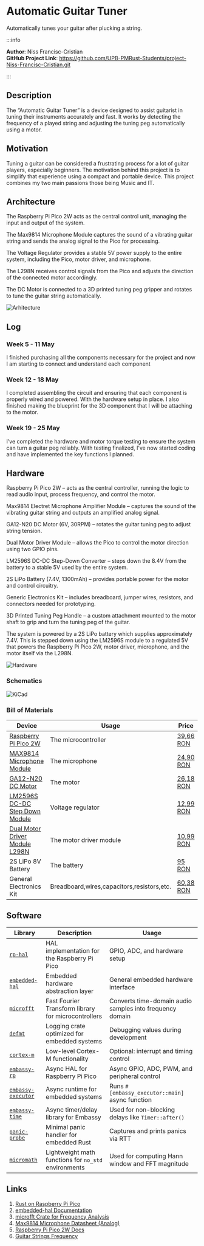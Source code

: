# Automatic Guitar Tuner

Automatically tunes your guitar after plucking a string.

:::info

**Author**: Niss Francisc-Cristian \
**GitHub Project Link**: https://github.com/UPB-PMRust-Students/project-Niss-Francisc-Cristian.git

:::

## Description

The “Automatic Guitar Tuner” is a device designed to assist guitarist in tuning their instruments accurately and fast. It works by detecting the frequency of a played string and adjusting the tuning peg automatically using a motor.

## Motivation

Tuning a guitar can be considered a frustrating process for a lot of guitar players, especially beginners. The motivation behind this project is to simplify that experience using a compact and portable device. This project combines my two main passions those being Music and IT.

## Architecture 

The Raspberry Pi Pico 2W acts as the central control unit, managing the input and output of the system.

The Max9814 Microphone Module captures the sound of a vibrating guitar string and sends the analog signal to the Pico for processing.

The Voltage Regulator provides a stable 5V power supply to the entire system, including the Pico, motor driver, and microphone.

The L298N receives control signals from the Pico and adjusts the direction of the connected motor accordingly.

The DC Motor is connected to a 3D printed tuning peg gripper and rotates to tune the guitar string automatically.

![Arhitecture](arhitecture.webp)

## Log

### Week 5 - 11 May
I finished purchasing all the components necessary for the project and now I am starting to connect and understand each component
### Week 12 - 18 May
I completed assembling the circuit and ensuring that each component is properly wired and powered. With the hardware setup in place. I also finished making the blueprint for the 3D component that I will be attaching to the motor.
### Week 19 - 25 May
I’ve completed the hardware and motor torque testing to ensure the system can turn a guitar peg reliably. With testing finalized, I’ve now started coding and have implemented the key functions I planned.
## Hardware

Raspberry Pi Pico 2W – acts as the central controller, running the logic to read audio input, process frequency, and control the motor.

Max9814 Electret Microphone Amplifier Module – captures the sound of the vibrating guitar string and outputs an amplified analog signal.

GA12-N20 DC Motor (6V, 30RPM) – rotates the guitar tuning peg to adjust string tension.

Dual Motor Driver Module – allows the Pico to control the motor direction using two GPIO pins.

LM2596S DC-DC Step-Down Converter – steps down the 8.4V from the battery to a stable 5V used by the entire system.

2S LiPo Battery (7.4V, 1300mAh) – provides portable power for the motor and control circuitry.

Generic Electronics Kit – includes breadboard, jumper wires, resistors, and connectors needed for prototyping.

3D Printed Tuning Peg Handle – a custom attachment mounted to the motor shaft to grip and turn the tuning peg of the guitar.

The system is powered by a 2S LiPo battery which supplies approximately 7.4V. This is stepped down using the LM2596S module to a regulated 5V that powers the Raspberry Pi Pico 2W, motor driver, microphone, and the motor itself via the L298N.

![Hardware](hardware.webp)

### Schematics

![KiCad](kicad.svg)

### Bill of Materials


| Device | Usage | Price |
|--------|--------|-------|
| [Raspberry Pi Pico 2W](https://www.raspberrypi.com/documentation/microcontrollers/raspberry-pi-pico.html) | The microcontroller | [39,66 RON](https://www.optimusdigital.ro/en/raspberry-pi-boards/13327-raspberry-pi-pico-2-w.html) |
| [MAX9814 Microphone Module](https://www.analog.com/media/en/technical-documentation/data-sheets/max9814.pdf) | The microphone | [24,90 RON](https://ardushop.ro/ro/module/717-modul-amplificator-microfon-cu-agc-max9814-6427854009111.html) |
| [GA12-N20 DC Motor](https://www.handsontec.com/dataspecs/GA12-N20.pdf)| The motor | [26,18 RON](https://www.emag.ro/micro-motor-cu-reductie-dc-6v-30rpm-ga12-n20-ai1083/pd/DVWFTFMBM/) |
| [LM2596S DC-DC Step Down Module](https://www.ti.com/lit/ds/symlink/lm2596.pdf) | Voltage regulator | [12,99 RON](https://www.optimusdigital.ro/en/adjustable-step-down-power-supplies/1108-lm2596hv-dc-dc-step-down-module.html) |
| [Dual Motor Driver Module L298N](https://www.handsontec.com/dataspecs/L298N%20Motor%20Driver.pdf) | The motor driver module | [10,99 RON](https://www.optimusdigital.ro/ro/drivere-de-motoare-cu-perii/145-driver-de-motoare-dual-l298n.html) |
| 2S LiPo 8V Battery | The battery | [95 RON](https://www.emag.ro/acumulator-lipo-gens-ace-g-tech-soaring-7-4-v-2200-ma-30c-xt60-2s2200p30/pd/DD3GY7YBM/) |
| General Electronics Kit | Breadboard,wires,capacitors,resistors,etc. | [60,38 RON](https://www.emag.ro/set-componente-electronice-breadboard-830-puncte-led-uri-compatibil-arduino-si-raspberry-pi-zz00044/pd/DRXG4XYBM/) |

## Software

| Library | Description | Usage |
|---------|-------------|-------|
| [`rp-hal`](https://docs.rs/rp-hal/latest/rp_pico/) | HAL implementation for the Raspberry Pi Pico | GPIO, ADC, and hardware setup |
| [`embedded-hal`](https://docs.rs/embedded-hal/latest/embedded_hal/) | Embedded hardware abstraction layer | General embedded hardware interface |
| [`microfft`](https://docs.rs/microfft/latest/microfft/) | Fast Fourier Transform library for microcontrollers | Converts time-domain audio samples into frequency domain |
| [`defmt`](https://docs.rs/defmt/latest/defmt/) | Logging crate optimized for embedded systems | Debugging values during development |
| [`cortex-m`](https://docs.rs/cortex-m/latest/cortex_m/) | Low-level Cortex-M functionality | Optional: interrupt and timing control |
| [`embassy-rp`](https://docs.rs/embassy-rp/latest/embassy_rp/) | Async HAL for Raspberry Pi Pico | Async GPIO, ADC, PWM, and peripheral control |
| [`embassy-executor`](https://docs.rs/embassy-executor/latest/embassy_executor/) | Async runtime for embedded systems | Runs `#[embassy_executor::main]` async function |
| [`embassy-time`](https://docs.rs/embassy-time/latest/embassy_time/) | Async timer/delay library for Embassy | Used for non-blocking delays like `Timer::after()` |
| [`panic-probe`](https://docs.rs/panic-probe/latest/panic_probe/) | Minimal panic handler for embedded Rust | Captures and prints panics via RTT |
| [`micromath`](https://docs.rs/micromath/latest/micromath/) | Lightweight math functions for `no_std` environments | Used for computing Hann window and FFT magnitude |


## Links

1. [Rust on Raspberry Pi Pico](https://docs.rust-embedded.org/rust-on-embedded/index.html)
2. [embedded-hal Documentation](https://docs.rs/embedded-hal/latest/embedded_hal/)
3. [microfft Crate for Frequency Analysis](https://docs.rs/microfft/latest/microfft/)
4. [Max9814 Microphone Datasheet (Analog)](https://www.analog.com/media/en/technical-documentation/data-sheets/max9814.pdf)
5. [Raspberry Pi Pico 2W Docs](https://www.raspberrypi.com/documentation/microcontrollers/raspberry-pi-pico.html)
6. [Guitar Strings Frequency](https://fretsuccess.com/what-are-the-guitar-string-frequencies)




